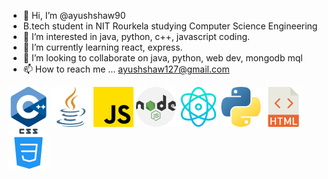 
- 👋 Hi, I’m @ayushshaw90
- B.tech student in NIT Rourkela studying Computer Science Engineering
- 👀 I’m interested in java, python, c++, javascript coding. 
- 🌱 I’m currently learning react, express.
- 💞️ I’m looking to collaborate on java, python, web dev, mongodb mql
- 📫 How to reach me ...
ayushshaw127@gmail.com
<!---
ayushshaw90/ayushshaw90 is a ✨ special ✨ repository because its `README.md` (this file) appears on your GitHub profile.
You can click the Preview link to take a look at your changes.
--->
<div>
<img src="./images/c++.png">
<img src="./images/java.png">
<img src="./images/js.png">
<img src="./images/nodejs.png">
<img src="./images/react.png">
<img src="./images/python.png">
<img src="./images/html.png">
<img src="./images/css.png">
</div>